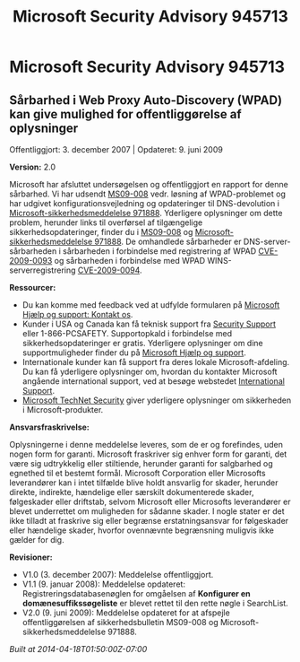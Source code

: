 ﻿---
title: Microsoft Security Advisory 945713
TOCTitle: "945713"
ms:assetid: "945713"
ms:mtpsurl: https://technet.microsoft.com/da-DK/library/945713(v=Security.10)
ms:contentKeyID: 61223887
ms.date: 04/18/2014
mtps_version: v=Security.10
ms.translationtype: HT
---

# Microsoft Security Advisory 945713

## Sårbarhed i Web Proxy Auto-Discovery (WPAD) kan give mulighed for offentliggørelse af oplysninger

Offentliggjort: 3. december 2007 | Opdateret: 9. juni 2009

**Version:** 2.0

Microsoft har afsluttet undersøgelsen og offentliggjort en rapport for denne sårbarhed. Vi har udsendt [MS09-008](http://go.microsoft.com/fwlink/?linkid=139821) vedr. løsning af WPAD-problemet og har udgivet konfigurationsvejledning og opdateringer til DNS-devolution i [Microsoft-sikkerhedsmeddelelse 971888](microsoft-security-advisory-971888.md). Yderligere oplysninger om dette problem, herunder links til overførsel af tilgængelige sikkerhedsopdateringer, finder du i [MS09-008](http://go.microsoft.com/fwlink/?linkid=139821) og [Microsoft-sikkerhedsmeddelelse 971888](microsoft-security-advisory-971888.md). De omhandlede sårbarheder er DNS-server-sårbarheden i sårbarheden i forbindelse med registrering af WPAD [CVE-2009-0093](http://www.cve.mitre.org/cgi-bin/cvename.cgi?name=cve-2009-0093) og sårbarheden i forbindelse med WPAD WINS-serverregistrering [CVE-2009-0094](http://www.cve.mitre.org/cgi-bin/cvename.cgi?name=cve-2009-0094).

**Ressourcer:**

  - Du kan komme med feedback ved at udfylde formularen på [Microsoft Hjælp og support: Kontakt os](https://support.microsoft.com/common/survey.aspx?scid=sw;en;1257&amp;showpage=1&amp;ws=technet&amp;sd=tech).
  - Kunder i USA og Canada kan få teknisk support fra [Security Support](http://go.microsoft.com/fwlink/?linkid=21131) eller 1-866-PCSAFETY. Supportopkald i forbindelse med sikkerhedsopdateringer er gratis. Yderligere oplysninger om dine supportmuligheder finder du på [Microsoft Hjælp og support](http://support.microsoft.com/).
  - Internationale kunder kan få support fra deres lokale Microsoft-afdeling. Du kan få yderligere oplysninger om, hvordan du kontakter Microsoft angående international support, ved at besøge webstedet [International Support](http://go.microsoft.com/fwlink/?linkid=21155).
  - [Microsoft TechNet Security](http://go.microsoft.com/fwlink/?linkid=21132) giver yderligere oplysninger om sikkerheden i Microsoft-produkter.

**Ansvarsfraskrivelse:**

Oplysningerne i denne meddelelse leveres, som de er og forefindes, uden nogen form for garanti. Microsoft fraskriver sig enhver form for garanti, det være sig udtrykkelig eller stiltiende, herunder garanti for salgbarhed og egnethed til et bestemt formål. Microsoft Corporation eller Microsofts leverandører kan i intet tilfælde blive holdt ansvarlig for skader, herunder direkte, indirekte, hændelige eller særskilt dokumenterede skader, følgeskader eller driftstab, selvom Microsoft eller Microsofts leverandører er blevet underrettet om muligheden for sådanne skader. I nogle stater er det ikke tilladt at fraskrive sig eller begrænse erstatningsansvar for følgeskader eller hændelige skader, hvorfor ovennævnte begrænsning muligvis ikke gælder for dig.

**Revisioner:**

  - V1.0 (3. december 2007): Meddelelse offentliggjort.
  - V1.1 (9. januar 2008): Meddelelse opdateret: Registreringsdatabasenøglen for omgåelsen af **Konfigurer en domænesuffikssøgeliste** er blevet rettet til den rette nøgle i SearchList.
  - V2.0 (9. juni 2009): Meddelelse opdateret for at afspejle offentliggørelsen af sikkerhedsbulletin MS09-008 og Microsoft-sikkerhedsmeddelelse 971888.

*Built at 2014-04-18T01:50:00Z-07:00*

